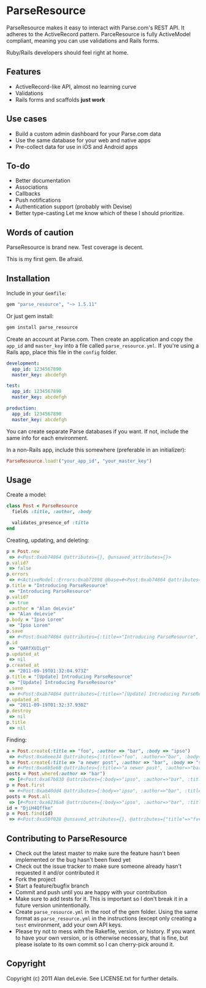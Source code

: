 ParseResource
=============

ParseResource makes it easy to interact with Parse.com's REST API. It adheres to the ActiveRecord pattern. ParceResource is fully ActiveModel compliant, meaning you can use validations and Rails forms.

Ruby/Rails developers should feel right at home.

Features
---------------
*   ActiveRecord-like API, almost no learning curve
*   Validations
*   Rails forms and scaffolds **just work**

Use cases
-------------
*   Build a custom admin dashboard for your Parse.com data
*   Use the same database for your web and native apps
*   Pre-collect data for use in iOS and Android apps

To-do
--------------
*   Better documentation
*   Associations
*   Callbacks
*   Push notifications
*   Authentication support (probably with Devise)
*   Better type-casting
Let me know which of these I should prioritize.


Words of caution
---------------

ParseResource is brand new. Test coverage is decent.

This is my first gem. Be afraid.

Installation
------------

Include in your `Gemfile`:

```ruby
gem "parse_resource", "~> 1.5.11"
```

Or just gem install:

```ruby
gem install parse_resource
```

Create an account at Parse.com. Then create an application and copy the `app_id` and `master_key` into a file called `parse_resource.yml`. If you're using a Rails app, place this file in the `config` folder.

```yml
development:
  app_id: 1234567890
  master_key: abcdefgh

test:
  app_id: 1234567890
  master_key: abcdefgh

production:
  app_id: 1234567890
  master_key: abcdefgh
```

You can create separate Parse databases if you want. If not, include the same info for each environment.

In a non-Rails app, include this somewhere (preferable in an initializer):


```ruby
ParseResource.load!("your_app_id", "your_master_key")
```


Usage
-----

Create a model:

```ruby
class Post < ParseResource
  fields :title, :author, :body

  validates_presence_of :title
end
```

Creating, updating, and deleting:

```ruby
p = Post.new
 => #<Post:0xab74864 @attributes={}, @unsaved_attributes={}> 
p.valid?
 => false 
p.errors
 => #<ActiveModel::Errors:0xab71998 @base=#<Post:0xab74864 @attributes={}, @unsaved_attributes={}, @validation_context=nil, @errors=#<ActiveModel::Errors:0xab71998 ...>>, @messages={:title=>["can't be blank"]}> 
p.title = "Introducing ParseResource"
 => "Introducing ParseResource" 
p.valid?
 => true 
p.author = "Alan deLevie"
 => "Alan deLevie" 
p.body = "Ipso Lorem"
 => "Ipso Lorem" 
p.save
 => #<Post:0xab74864 @attributes={:title=>"Introducing ParseResource", :author=>"Alan deLevie", :body=>"Ipso Lorem", :createdAt=>"2011-09-19T01:32:04.973Z", :objectId=>"QARfXUILgY"}, @unsaved_attributes={}, @validation_context=nil, @errors=#<ActiveModel::Errors:0xab71998 @base=#<Post:0xab74864 ...>, @messages={}>> 
p.id
 => "QARfXUILgY" 
p.updated_at
 => nil 
p.created_at
 => "2011-09-19T01:32:04.973Z" 
p.title = "[Update] Introducing ParseResource"
 => "[Update] Introducing ParseResource" 
p.save
 => #<Post:0xab74864 @attributes={:title=>"[Update] Introducing ParseResource", :author=>"Alan deLevie", :body=>"Ipso Lorem", :createdAt=>"2011-09-19T01:32:04.973Z", :objectId=>"QARfXUILgY", :updatedAt=>"2011-09-19T01:32:37.930Z", "title"=>"[Update] Introducing ParseResource"}, @unsaved_attributes={}, @validation_context=nil, @errors=#<ActiveModel::Errors:0xab71998 @base=#<Post:0xab74864 ...>, @messages={}>> 
p.updated_at
 => "2011-09-19T01:32:37.930Z" 
p.destroy
 => nil 
p.title
 => nil 
```

Finding:

```ruby
a = Post.create(:title => "foo", :author => "bar", :body => "ipso")
 => #<Post:0xa6eee34 @attributes={:title=>"foo", :author=>"bar", :body=>"ipso", :createdAt=>"2011-09-19T01:36:42.833Z", :objectId=>"dPjKwaqQUv"}, @unsaved_attributes={}, @validation_context=nil, @errors=#<ActiveModel::Errors:0xa6ee54c @base=#<Post:0xa6eee34 ...>, @messages={}>> 
b = Post.create(:title => "a newer post", :author => "bar", :body => "some newer content")
 => #<Post:0xa6b5e68 @attributes={:title=>"a newer post", :author=>"bar", :body=>"some newer content", :createdAt=>"2011-09-19T01:37:16.805Z", :objectId=>"ZripqKvunV"}, @unsaved_attributes={}, @validation_context=nil, @errors=#<ActiveModel::Errors:0xa6b5710 @base=#<Post:0xa6b5e68 ...>, @messages={}>> 
posts = Post.where(:author => "bar")
 => [#<Post:0xa67b830 @attributes={:body=>"ipso", :author=>"bar", :title=>"foo", :updatedAt=>"2011-09-19T01:36:42.834Z", :createdAt=>"2011-09-19T01:36:42.834Z", :objectId=>"dPjKwaqQUv"}, @unsaved_attributes={:body=>"ipso", :author=>"bar", :title=>"foo", :updatedAt=>"2011-09-19T01:36:42.834Z", :createdAt=>"2011-09-19T01:36:42.834Z", :objectId=>"dPjKwaqQUv"}>, #<Post:0xa67b088 @attributes={:body=>"some newer content", :author=>"bar", :title=>"a newer post", :updatedAt=>"2011-09-19T01:37:16.805Z", :createdAt=>"2011-09-19T01:37:16.805Z", :objectId=>"ZripqKvunV"}, @unsaved_attributes={:body=>"some newer content", :author=>"bar", :title=>"a newer post", :updatedAt=>"2011-09-19T01:37:16.805Z", :createdAt=>"2011-09-19T01:37:16.805Z", :objectId=>"ZripqKvunV"}>] 
p = Post.first
 => #<Post:0xa640dd4 @attributes={:body=>"ipso", :author=>"bar", :title=>"foo", :updatedAt=>"2011-09-19T01:36:42.834Z", :createdAt=>"2011-09-19T01:36:42.834Z", :objectId=>"dPjKwaqQUv"}, @unsaved_attributes={:body=>"ipso", :author=>"bar", :title=>"foo", :updatedAt=>"2011-09-19T01:36:42.834Z", :createdAt=>"2011-09-19T01:36:42.834Z", :objectId=>"dPjKwaqQUv"}> 
posts = Post.all
 => [#<Post:0xa6236a8 @attributes={:body=>"ipso", :author=>"bar", :title=>"foo", :updatedAt=>"2011-09-19T01:36:42.834Z", :createdAt=>"2011-09-19T01:36:42.834Z", :objectId=>"dPjKwaqQUv"}, @unsaved_attributes={:body=>"ipso", :author=>"bar", :title=>"foo", :updatedAt=>"2011-09-19T01:36:42.834Z", :createdAt=>"2011-09-19T01:36:42.834Z", :objectId=>"dPjKwaqQUv"}>, #<Post:0xa6226cc @attributes={:body=>"some newer content", :author=>"bar", :title=>"a newer post", :updatedAt=>"2011-09-19T01:37:16.805Z", :createdAt=>"2011-09-19T01:37:16.805Z", :objectId=>"ZripqKvunV"}, @unsaved_attributes={:body=>"some newer content", :author=>"bar", :title=>"a newer post", :updatedAt=>"2011-09-19T01:37:16.805Z", :createdAt=>"2011-09-19T01:37:16.805Z", :objectId=>"ZripqKvunV"}>]
id = "DjiH4Qffke"
p = Post.find(id)
 => #<Post:0xa50f028 @unsaved_attributes={}, @attributes={"title"=>"fvvV", "updatedAt"=>"2011-09-22T21:36:13.044Z", "createdAt"=>"2011-09-22T21:36:13.044Z", "objectId"=>"DjiH4Qffke"}> 
```


Contributing to ParseResource
-----------------------------

*   Check out the latest master to make sure the feature hasn't been implemented or the bug hasn't been fixed yet
*   Check out the issue tracker to make sure someone already hasn't requested it and/or contributed it
*   Fork the project
*   Start a feature/bugfix branch
*   Commit and push until you are happy with your contribution
*   Make sure to add tests for it. This is important so I don't break it in a future version unintentionally.
*   Create `parse_resource.yml` in the root of the gem folder. Using the same format as `parse_resource.yml` in the instructions (except only creating a `test` environment, add your own API keys.
*   Please try not to mess with the Rakefile, version, or history. If you want to have your own version, or is otherwise necessary, that is fine, but please isolate to its own commit so I can cherry-pick around it.

Copyright
---------

Copyright (c) 2011 Alan deLevie. See LICENSE.txt for
further details.

